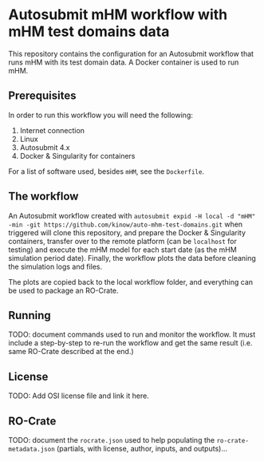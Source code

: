 # Autosubmit mHM workflow with mHM test domains data

This repository contains the configuration for an Autosubmit
workflow that runs mHM with its test domain data. A Docker
container is used to run mHM.

## Prerequisites

<!--
NOTE: With CWL you can list the software requirements for a computational
      workflow. Unfortunately we do not have the same for Autosubmit. But
      maybe we could find a way to give a specification of requirements?
      CWL can also declare that a workflow or tool needs Internet, and
      even Docker. So everything in this section can be part of the CWL
      Workflow definition. Would be nice to have something we could use
      in Autosubmit (like a standard way of defining it?).
-->

In order to run this workflow you will need the following:

1. Internet connection
2. Linux
3. Autosubmit 4.x
4. Docker & Singularity for containers

For a list of software used, besides `mHM`, see the `Dockerfile`.

## The workflow

An Autosubmit workflow created with
`autosubmit expid -H local -d "mHM" -min -git https://github.com/kinow/auto-mhm-test-domains.git`
when triggered will clone this repository, and prepare the Docker
& Singularity containers, transfer over to the remote platform
(can be `localhost` for testing) and execute the mHM model for
each start date (as the mHM simulation period date). Finally, the
workflow plots the data before cleaning the simulation logs and
files.

The plots are copied back to the local workflow folder, and
everything can be used to package an RO-Crate.

## Running

TODO: document commands used to run and monitor the workflow. It
      must include a step-by-step to re-run the workflow and get
      the same result (i.e. same RO-Crate described at the end.)

## License

TODO: Add OSI license file and link it here.

## RO-Crate

TODO: document the `rocrate.json` used to help populating the
`ro-crate-metadata.json` (partials, with license, author, inputs,
and outputs)…
